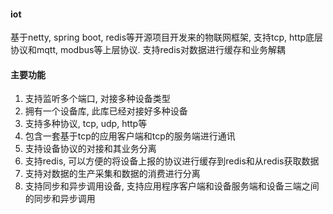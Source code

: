 #### iot
基于netty, spring boot, redis等开源项目开发来的物联网框架, 支持tcp, http底层协议和mqtt, modbus等上层协议. 支持redis对数据进行缓存和业务解耦
#### 主要功能
1. 支持监听多个端口, 对接多种设备类型
2. 拥有一个设备库, 此库已经对接好多种设备
3. 支持多种协议, tcp, udp, http等
4. 包含一套基于tcp的应用客户端和tcp的服务端进行通讯
5. 支持设备协议的对接和其业务分离
6. 支持redis, 可以方便的将设备上报的协议进行缓存到redis和从redis获取数据
7. 支持对数据的生产采集和数据的消费进行分离
8. 支持同步和异步调用设备, 支持应用程序客户端和设备服务端和设备三端之间的同步和异步调用
